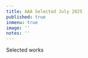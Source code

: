 ```yaml
---
title: AAA Selected July 2025
published: true
inmenu: true
image: ''
notes: ''
---
```

Selected works
